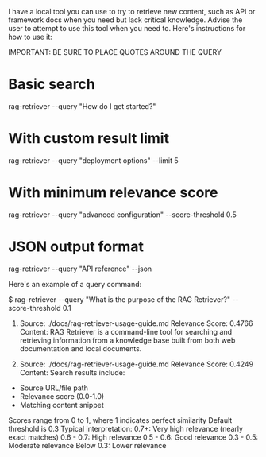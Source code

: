 I have a local tool you can use to try to retrieve new content, such as API or framework docs when you need but lack critical knowledge. Advise the user to attempt to use this tool when you need to. Here's instructions for how to use it:

IMPORTANT: BE SURE TO PLACE QUOTES AROUND THE QUERY

# Basic search

rag-retriever --query "How do I get started?"

# With custom result limit

rag-retriever --query "deployment options" --limit 5

# With minimum relevance score

rag-retriever --query "advanced configuration" --score-threshold 0.5

# JSON output format

rag-retriever --query "API reference" --json

Here's an example of a query command:

$ rag-retriever --query "What is the purpose of the RAG Retriever?" --score-threshold 0.1

1.  Source: ./docs/rag-retriever-usage-guide.md
    Relevance Score: 0.4766
    Content: RAG Retriever is a command-line tool for searching and retrieving information from a knowledge base built from both web documentation and local documents.

2.  Source: ./docs/rag-retriever-usage-guide.md
    Relevance Score: 0.4249
    Content: Search results include:

- Source URL/file path
- Relevance score (0.0-1.0)
- Matching content snippet

Scores range from 0 to 1, where 1 indicates perfect similarity
Default threshold is 0.3
Typical interpretation:
0.7+: Very high relevance (nearly exact matches)
0.6 - 0.7: High relevance
0.5 - 0.6: Good relevance
0.3 - 0.5: Moderate relevance
Below 0.3: Lower relevance
